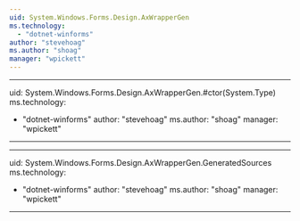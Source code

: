 ```yaml
---
uid: System.Windows.Forms.Design.AxWrapperGen
ms.technology: 
  - "dotnet-winforms"
author: "stevehoag"
ms.author: "shoag"
manager: "wpickett"
---
```


---
uid: System.Windows.Forms.Design.AxWrapperGen.#ctor(System.Type)
ms.technology: 
  - "dotnet-winforms"
author: "stevehoag"
ms.author: "shoag"
manager: "wpickett"
---

---
uid: System.Windows.Forms.Design.AxWrapperGen.GeneratedSources
ms.technology: 
  - "dotnet-winforms"
author: "stevehoag"
ms.author: "shoag"
manager: "wpickett"
---
